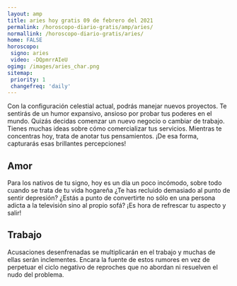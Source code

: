 ```yaml
---
layout: amp
title: aries hoy gratis 09 de febrero del 2021 
permalink: /horoscopo-diario-gratis/amp/aries/
normallink: /horoscopo-diario-gratis/aries/
home: FALSE
horoscopo:
 signo: aries
 video: -DQpmrrAIeU
ogimg: /images/aries_char.png
sitemap:
 priority: 1
 changefreq: 'daily'
---
```



Con la configuración celestial actual, podrás manejar nuevos proyectos. Te sentirás de un humor expansivo, ansioso por probar tus poderes en el mundo. Quizás decidas comenzar un nuevo negocio o cambiar de trabajo. Tienes muchas ideas sobre cómo comercializar tus servicios. Mientras te concentras hoy, trata de anotar tus pensamientos. ¡De esa forma, capturarás esas brillantes percepciones!

## Amor

Para los nativos de tu signo, hoy es un día un poco incómodo, sobre todo cuando se trata de tu vida hogareña ¿Te has recluido demasiado al punto de sentir depresión? ¿Estás a punto de convertirte no sólo en una persona adicta a la televisión sino al propio sofá? ¡Es hora de refrescar tu aspecto y salir!

## Trabajo

Acusaciones desenfrenadas se multiplicarán en el trabajo y muchas de ellas serán inclementes. Encara la fuente de estos rumores en vez de perpetuar el ciclo negativo de reproches que no abordan ni resuelven el nudo del problema.